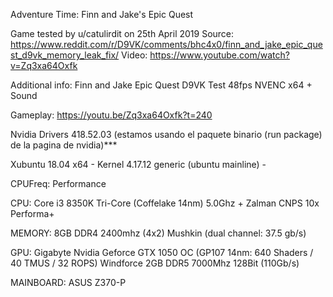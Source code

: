 Adventure Time: Finn and Jake's Epic Quest

Game tested by u/catulirdit on 25th April 2019
Source:
https://www.reddit.com/r/D9VK/comments/bhc4x0/finn_and_jake_epic_quest_d9vk_memory_leak_fix/
Video:
https://www.youtube.com/watch?v=Zq3xa64Oxfk

Additional info:
Finn and Jake Epic Quest D9VK Test 48fps NVENC x64 + Sound

Gameplay: https://youtu.be/Zq3xa64Oxfk?t=240

Nvidia Drivers 418.52.03 (estamos usando el paquete binario (run package) de la pagina de nvidia)***

Xubuntu 18.04 x64 - Kernel 4.17.12 generic (ubuntu mainline) -

CPUFreq: Performance

CPU: Core i3 8350K Tri-Core (Coffelake 14nm) 5.0Ghz + Zalman CNPS 10x Performa+

MEMORY: 8GB DDR4 2400mhz (4x2) Mushkin (dual channel: 37.5 gb/s)

GPU: Gigabyte Nvidia Geforce GTX 1050 OC (GP107 14nm: 640 Shaders / 40 TMUS / 32 ROPS) Windforce 2GB DDR5 7000Mhz 128Bit (110Gb/s)

MAINBOARD: ASUS Z370-P
